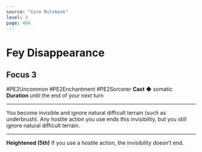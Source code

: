 ```yaml
---
source: "Core Rulebook"
level: 3
page: 404
---
```


# Fey Disappearance
## Focus 3
#PE2Uncommon #PE2Enchantment #PE2Sorcerer 
**Cast** ◆ somatic
**Duration** until the end of your next turn

-----
You become invisible and ignore natural difficult terrain (such as underbrush). Any hostile action you use ends this invisibility, but you still ignore natural difficult terrain. 

---
**Heightened (5th)** If you use a hostile action, the invisibility doesn’t end.